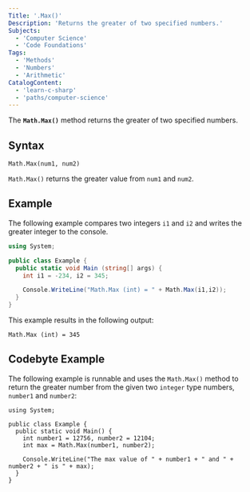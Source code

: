 ```yaml
---
Title: '.Max()'
Description: 'Returns the greater of two specified numbers.'
Subjects:
  - 'Computer Science'
  - 'Code Foundations'
Tags:
  - 'Methods'
  - 'Numbers'
  - 'Arithmetic'
CatalogContent:
  - 'learn-c-sharp'
  - 'paths/computer-science'
---
```


The **`Math.Max()`** method returns the greater of two specified numbers.

## Syntax

```pseudo
Math.Max(num1, num2)
```

`Math.Max()` returns the greater value from `num1` and `num2`.

## Example

The following example compares two integers `i1` and `i2` and writes the greater integer to the console.

```cs
using System;

public class Example {
  public static void Main (string[] args) {
    int i1 = -234, i2 = 345;

    Console.WriteLine("Math.Max (int) = " + Math.Max(i1,i2));
  }
}
```

This example results in the following output:

```shell
Math.Max (int) = 345
```

## Codebyte Example

The following example is runnable and uses the `Math.Max()` method to return the greater number from the given two `integer` type numbers, `number1` and `number2`:

```codebyte/csharp
using System;

public class Example {
  public static void Main() {
    int number1 = 12756, number2 = 12104;
    int max = Math.Max(number1, number2);

    Console.WriteLine("The max value of " + number1 + " and " + number2 + " is " + max);
  }
}
```
